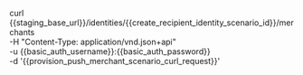 curl {{staging_base_url}}/identities/{{create_recipient_identity_scenario_id}}/merchants \
    -H "Content-Type: application/vnd.json+api" \
    -u  {{basic_auth_username}}:{{basic_auth_password}} \
    -d '{{provision_push_merchant_scenario_curl_request}}'

